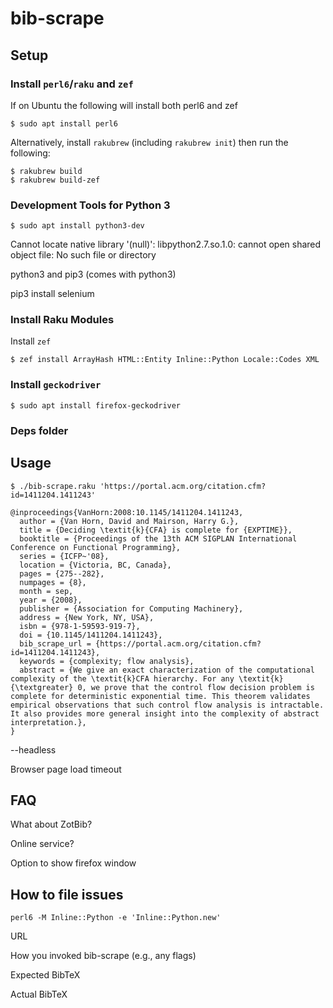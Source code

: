 # bib-scrape


## Setup

### Install `perl6`/`raku` and `zef`

If on Ubuntu the following will install both perl6 and zef

    $ sudo apt install perl6

Alternatively, install `rakubrew` (including `rakubrew init`) then run the following:

    $ rakubrew build
    $ rakubrew build-zef

### Development Tools for Python 3

    $ sudo apt install python3-dev

Cannot locate native library '(null)': libpython2.7.so.1.0: cannot open shared object file: No such file or directory

python3 and pip3 (comes with python3)

pip3 install selenium

### Install Raku Modules

Install `zef`

    $ zef install ArrayHash HTML::Entity Inline::Python Locale::Codes XML

### Install `geckodriver`

    $ sudo apt install firefox-geckodriver

### Deps folder

## Usage

    $ ./bib-scrape.raku 'https://portal.acm.org/citation.cfm?id=1411204.1411243'

    @inproceedings{VanHorn:2008:10.1145/1411204.1411243,
      author = {Van Horn, David and Mairson, Harry G.},
      title = {Deciding \textit{k}{CFA} is complete for {EXPTIME}},
      booktitle = {Proceedings of the 13th ACM SIGPLAN International Conference on Functional Programming},
      series = {ICFP~'08},
      location = {Victoria, BC, Canada},
      pages = {275--282},
      numpages = {8},
      month = sep,
      year = {2008},
      publisher = {Association for Computing Machinery},
      address = {New York, NY, USA},
      isbn = {978-1-59593-919-7},
      doi = {10.1145/1411204.1411243},
      bib_scrape_url = {https://portal.acm.org/citation.cfm?id=1411204.1411243},
      keywords = {complexity; flow analysis},
      abstract = {We give an exact characterization of the computational complexity of the \textit{k}CFA hierarchy. For any \textit{k} {\textgreater} 0, we prove that the control flow decision problem is complete for deterministic exponential time. This theorem validates empirical observations that such control flow analysis is intractable. It also provides more general insight into the complexity of abstract interpretation.},
    }

--headless

Browser page load timeout

## FAQ

What about ZotBib?

Online service?

Option to show firefox window

## How to file issues

    perl6 -M Inline::Python -e 'Inline::Python.new'


URL

How you invoked bib-scrape (e.g., any flags)

Expected BibTeX

Actual BibTeX
